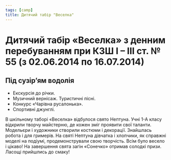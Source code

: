 ```yaml
---
tags: [camp]
title: Дитячий табір "Веселка"
---
```


# Дитячий табір «Веселка» з денним перебуванням при КЗШ І – ІІІ ст. № 55 (з 02.06.2014 по 16.07.2014)

## Під сузір’ям водолія

- Екскурсія до річки.
- Музичний вернісаж. Туристичні пісні.
- Конкурс «Чарівна русалонька».
- Спортивні джунглі.

<slideshow id="72157648757403779"></slideshow>

В шкільному таборі «Веселка» відбулося свято Нептуна. Учні 1-А класу відкрили творчу майстерню, де кожен зміг проявити свої таланти. Модельєри і художники створили костюми і декорації. Знайшлась робота і для гримерів. На святі Нептуна дівчатка і хлопчики, як справжні моделі на подіумі, продемонстрували свою творчість. Всім було весело і цікаво! На завершення свята загін «Сонечко» отримав солодкі призи. Ласощі прийшлись до смаку!

<slideshow id="72157646842030294"></slideshow>
